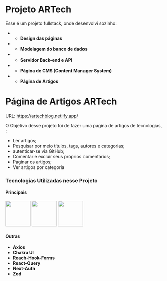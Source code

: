 # Projeto ARTech
 
Esse é um projeto fullstack, onde desenvolvi sozinho: 

  * - **Design das páginas**
  * - **Modelagem do banco de dados**
  * - **Servidor Back-end e API**
  * - **Página de CMS (Content Manager System)**
  * - **Página de Artigos**

# Página de Artigos ARTech

URL: https://artechblog.netlify.app/

O Objetivo desse projeto foi de fazer uma página de artigos de tecnologias, :

  - Ler artigos;
  - Pesquisar por meio títulos, tags, autores e categorias; 
  - autenticar-se via GitHub;
  - Comentar e excluir seus próprios comentários;
  - Paginar os artigos;
  - Ver artigos por categoria


### Tecnologias Utilizadas nesse Projeto

<div>
  <h4>Principais</h4>
 <img height="80px" width="80px" src="https://cdn.jsdelivr.net/gh/devicons/devicon/icons/react/react-original.svg" />
 <img height="80px" width="80px" src="https://cdn.jsdelivr.net/gh/devicons/devicon/icons/nextjs/nextjs-original-wordmark.svg" />
 <img height="80px" width="80px" src="https://cdn.jsdelivr.net/gh/devicons/devicon/icons/typescript/typescript-original.svg" />
  <h4>Outras</h4>
  <ul>
    <li>
      <strong>Axios</strong>
    </li>
    <li>
      <strong>Chakra UI</strong>
    </li>
    <li>
      <strong>Reach-Hook-Forms</strong>
    </li>
    <li>
      <strong>React-Query</strong>
    </li>
    <li>
      <strong>Next-Auth</strong>
    </li>
    <li>
      <strong>Zod</strong>
    </li>
  </ul>
</div>
